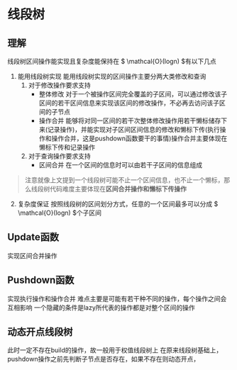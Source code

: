 # 线段树
## 理解
线段树区间操作能实现且复杂度能保持在 $ \mathcal{O}(logn) $有以下几点
1. 能用线段树实现
   能用线段树实现的区间操作主要分两大类修改和查询
   1. 对于修改操作要求支持
      - 整体修改
        对于一个被操作区间完全覆盖的子区间，可以通过修改该子区间的若干区间信息来实现该区间的修改操作，不必再去访问该子区间的子节点
      - 操作合并
        能够将对同一区间的若干次整体修改操作用若干懒标储存下来(记录操作)，并能实现对子区间区间信息的修改和懒标下传(执行操作和操作合并，这是pushdown函数要干的事情)操作合并主要体现在懒标下传和记录操作
   2. 对于查询操作要求支持
      - 区间合并
        在一个区间的信息时可以由若干子区间的信息组成
> 注意就像上文提到一个线段树可能不止一个区间信息，也不止一个懒标，那么线段树代码难度主要体现在**区间合并操作和懒标下传操作** 
2. 复杂度保证
    按照线段树的区间划分方式，任意的一个区间最多可以分成 $ \mathcal{O}(logn) $个子区间
## Update函数
实现区间合并操作
## Pushdown函数
实现执行操作和操作合并
难点主要是可能有若干种不同的操作，每个操作之间会互相影响
一个隐藏的条件是lazy所代表的操作都是对整个区间的操作
## 动态开点线段树
此时一定不存在build的操作，故一般用于权值线段树上
在原来线段树基础上，pushdown操作之前先判断子节点是否存在，如果不存在则动态开点，